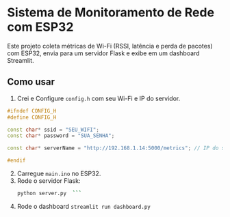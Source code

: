 # Sistema de Monitoramento de Rede com ESP32

Este projeto coleta métricas de Wi-Fi (RSSI, latência e perda de pacotes) com ESP32, envia para um servidor Flask e exibe em um dashboard Streamlit.

## Como usar

1. Crei e Configure `config.h` com seu Wi-Fi e IP do servidor.

```c++
#ifndef CONFIG_H
#define CONFIG_H

const char* ssid = "SEU_WIFI";
const char* password = "SUA_SENHA";

const char* serverName = "http://192.168.1.14:5000/metrics"; // IP do servidor Flask

#endif
```


2. Carregue `main.ino` no ESP32.
3. Rode o servidor Flask:
   ```bash
   python server.py  ```

4. Rode o dashboard
  ```streamlit run dashboard.py```

